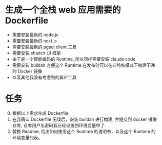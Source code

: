 # 生成一个全栈 web 应用需要的 Dockerfile

* 需要安装最新的 node.js
* 需要安装最新的 next.js
* 需要安装最新的 pgsql client 工具
* 需要安装 shadcn UI 框架
* 由于是一个智能编码的 Runtime, 所以同样需要安装 claude code
* 需要安装 buildah 方便这个 Runtime 在发布时可以在非特权模式下构建干净的 Docker 镜像
* 以及其他我没有考虑到的其它工具

# 任务

0. 根据以上需求生成 Dockerfile 
1. 在我确认 Dockerfile 无误后，安装 buildah 进行构建, 并提交到 docker 镜像仓库, 仓库用户名密码我已经设置到环境变量中了.
2. 替换 Readme, 给出如何使用这个 Runtime 的说明书，以及这个 Runtime 的环境变量列表。